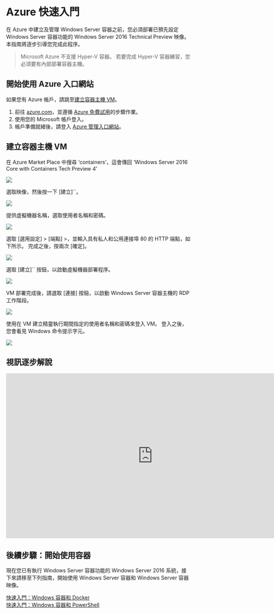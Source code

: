 



# Azure 快速入門

在 Azure 中建立及管理 Windows Server 容器之前，您必須部署已預先設定 Windows Server 容器功能的 Windows Server 2016 Technical Preview 映像。 本指南將逐步引導您完成此程序。

> Microsoft Azure 不支援 Hyper-V 容器。 若要完成 Hyper-V 容器練習，您必須要有內部部署容器主機。

## 開始使用 Azure 入口網站

如果您有 Azure 帳戶，請跳至[建立容器主機 VM](#CreateacontainerhostVM)。

1. 前往 [azure.com](https://azure.com)，並遵循 [Azure 免費試用](https://azure.microsoft.com/en-us/pricing/free-trial/)的步驟作業。
2. 使用您的 Microsoft 帳戶登入。
3. 帳戶準備就緒後，請登入 [Azure 管理入口網站](https://portal.azure.com)。

## 建立容器主機 VM

在 Azure Market Place 中搜尋 ‘containers’，這會傳回 ‘Windows Server 2016 Core with Containers Tech Preview 4’

![](./media/newazure1.png)

選取映像，然後按一下 [建立]``。

![](./media/tp41.png)

提供虛擬機器名稱，選取使用者名稱和密碼。

![](media/newazure2.png)

選取 [選用設定] > [端點] >，並輸入具有私人和公用連接埠 80 的 HTTP 端點，如下所示。 完成之後，按兩次 [確定]。

![](./media/newazure3.png)

選取 [建立]`` 按鈕，以啟動虛擬機器部署程序。

![](media/newazure2.png)

VM 部署完成後，請選取 [連接] 按鈕，以啟動 Windows Server 容器主機的 RDP 工作階段。

![](media/newazure6.png)

使用在 VM 建立精靈執行期間指定的使用者名稱和密碼來登入 VM。 登入之後，您會看見 Windows 命令提示字元。

![](media/newazure7.png)

## 視訊逐步解說

<iframe src="https://channel9.msdn.com/Blogs/containers/Quick-Start-Configure-Windows-Server-Containers-in-Microsoft-Azure/player#ccLang=zh-tw" width="800" height="450"  allowFullScreen="true" frameBorder="0" scrolling="no"></iframe>


## 後續步驟：開始使用容器

現在您已有執行 Windows Server 容器功能的 Windows Server 2016 系統，接下來請移至下列指南，開始使用 Windows Server 容器和 Windows Server 容器映像。

[快速入門：Windows 容器和 Docker](./manage_docker.md)  
[快速入門：Windows 容器和 PowerShell](./manage_powershell.md)





<!--HONumber=Feb16_HO3-->


